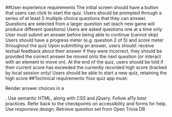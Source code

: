 ##User experience requirements
The initial screen should have a button that users can click to start the quiz.
Users should be prompted through a series of at least 5 multiple choice questions that they can answer.
Questions are selected from a larger question set (each new game will produce different questions)
Users are asked questions one at a time only
User must submit an answer before being able to continue (cannot skip)
Users should have a progress meter (e.g. question 2 of 5) and score meter throughout the quiz
Upon submitting an answer, users should:
receive textual feedback about their answer
if they were incorrect, they should be provided the correct answer
be moved onto the next question (or interact with an element to move on).
At the end of the quiz, users should be told if their current score has exceeded the currently recorded high score (tracked by local session only)
Users should be able to start a new quiz, retaining the high score
##Technical requirements
Your quiz app must:

Render answer choices in a <form>.
Use semantic HTML, along with CSS and jQuery.
Follow a11y best practices.
Refer back to the checkpoints on accessibility and forms for help.
Use responsive design.
Retrieve question set from Open Trivia DB